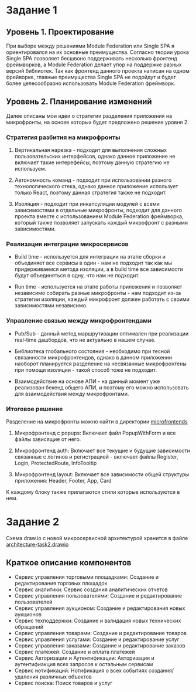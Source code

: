 # Задание 1

## Уровень 1. Проектирование

При выборе между решениями Module Federation или Single SPA я ориентировался на их основные преимущества. Согласно теории урока Single SPA позволяет бесшвоно поддерживать несколько фронтенд фреймворков, а Module Federation делает упор на поддержке разных версий библиотек. Так как фронтенд данного проекта написан на одном фрейворке, главные преимущества Single SPA не подойдут и будет более целесообразно использовать Module Federation фреймворк.

## Уровень 2. Планирование изменений

Далее описаны мои идеи о стратегии разделения приложения на микрофронты, на основе которых будет предложено решение уровня 2.

### Стратегия разбития на микрофронты

1. Вертикальная нарезка - подходит для выполнения сложных пользовательских интерфейсов, однако данное приложение не включает такие интерефейсы, поэтому данную стратегию не используем.

2. Автономность команд - подходит при использовании разного технологического стека, однако данное приложение использует только React,  поэтому данная стратегия также не подходит.

3. Изоляция - подходит при инкапсуляции модулей с всеми зависимостями в отдельные микрофронты, подходит для данного проекта вместе с использованием Module Federation фреймворка, который также позволяет запускать каждый микрофронт с разными зависимостями.

### Реализация интеграции микросервисов

- Build time - используется для интеграции на этапе сборки и объединяет все сервисы в один - нам не подходит так как мы придерживаемся метода изоляции, а в build time все зависимости будут объединяться в одну, что нам не подходит.

- Run time - используется на этапе работы приложения и позволяет независимо собирать разные микрофронты - нам подходит из-за стратегии изоляции, каждый микрофронт должен работать с своими зависимостями независимо.

### Управление связью между микрофронтендами

- Pub/Sub - данный метод маршрутизации оптимален при реализации real-time дашбордов, что не актуально в нашем случае.

- Библиотека глобального состояния - необходимо при тесной связанности микрофронтендов, однако в данном приложении наоборот планируется разделение на несвязанные микрофронтены при помощи изоляции - такой способ тоже не подходит.

- Взаимодействие на основе АПИ - на данный момент уже реализован бекенд общего АПИ, и поэтому его можно использовать для взаимодействия между микрофронтами.

### Итоговое решение

Разделение на микрофронты можно найти в директории [microfrontends](./microfrontends/)

1. Микрофронтенд с popups: Включает файл PopupWithForm и все файлы зависящие от него. 

2. Микрофронтенд auth: Включает все текущие и будущие зависимости связанные с логинов и регистрацией - включает файлы Register, Login, ProtectedRoute, InfoTooltip

3. Микрофронтенд layout: Включает все зависимости общей структуры приложения: Header, Footer, App, Card

К каждому блоку также прилагаются стили которые используются в нем.


# Задание 2

Схема draw.io c новой микросервисной архитектурой хранится в файле [architecture-task2.drawio](architecture-task2.drawio)

## Краткое описание компонентов

- Сервис управления торговыми площадками: Создание и редактирования торговых площадок
- Сервис аналитики: Сервис создания аналитических отчетов
- Сервис управления пользователями: Создание и редактирование пользователей
- Сервис управления аукционом: Создание и редактирования новых аукционов
- Сервис техподдержки: Создание и валидация новых технических обращений
- Сервис управления товарами: Создание и редактирование товаров
- Сервис управления услугами: Создание и редактирование услуг
- Сервис управления заказами: Создание и редактирование заказов
- Сервис платежей: Создание и оплата платежей
- Сервис Авторизации и Аутентификации: Авторизация и аутентифиакция всех запросов к остальным сервисам
- Сервис нотификаций: Нотификация о всех событиях создания/удаления различных объектов
- Сервис поиска: Поиск товаров и услуг